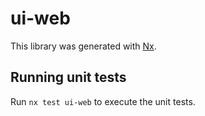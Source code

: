 # ui-web

This library was generated with [Nx](https://nx.dev).

## Running unit tests

Run `nx test ui-web` to execute the unit tests.
